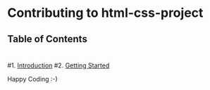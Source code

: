 # Contributing to html-css-project
 ## Table of Contents
 #
 #1. [Introduction](#introduction)
 #2. [Getting Started](#getting-started)

Happy Coding :-)

